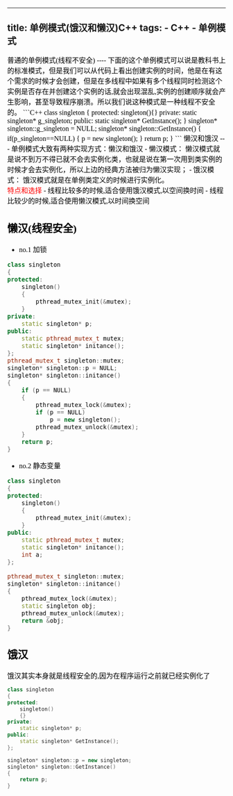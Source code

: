 -----
title: 单例模式(饿汉和懒汉)C++
tags: 
	- C++
	- 单例模式
-----
<font face="微软雅黑" size="3" color ="black">
普通的单例模式(线程不安全)
----
下面的这个单例模式可以说是教科书上的标准模式，但是我们可以从代码上看出创建实例的时间，他是在有这个需求的时候才会创建，但是在多线程中如果有多个线程同时检测这个实例是否存在并创建这个实例的话,就会出现混乱,实例的创建顺序就会产生影响，甚至导致程序崩溃。所以我们说这种模式是一种线程不安全的。
<!-- more -->
```C++
class singleton
{
protected:
	singleton(){}
private:
	static singleton* g_singleton;
public:
	static singleton* GetInstance();
}
singleton* singleton::g_singleton = NULL;
singleton* singleton::GetInstance()
{
	if(p_singleton==NULL)
	{
		p = new singleton();
	}
	return p;
}
```
懒汉和饿汉
---
单例模式大致有两种实现方式：懒汉和饿汉
-  懒汉模式： 懒汉模式就是说不到万不得已就不会去实例化类，也就是说在第一次用到类实例的时候才会去实例化，所以上边的经典方法被归为懒汉实现；
-  饿汉模式： 饿汉模式就是在单例类定义的时候进行实例化。</br>
<font color="red">特点和选择</font>
-  线程比较多的时候,适合使用饿汉模式,以空间换时间
-  线程比较少的时候,适合使用懒汉模式,以时间换空间

懒汉(线程安全)
---

- no.1 加锁

```C++
class singleton
{
protected:
	singleton()
	{
		pthread_mutex_init(&mutex);
	}
private:
	static singleton* p;
public:
	static pthread_mutex_t mutex;
	static singleton* initance();
};
pthread_mutex_t singleton::mutex;
singleton* singleton::p = NULL;
singleton* singleton::initance()
{
	if (p == NULL)
	{
		pthread_mutex_lock(&mutex);
		if (p == NULL)
			p = new singleton();
		pthread_mutex_unlock(&mutex);
	}
	return p;
}
```

- no.2 静态变量

```C++
class singleton
{
protected:
    singleton()
    {
        pthread_mutex_init(&mutex);
    }
public:
    static pthread_mutex_t mutex;
    static singleton* initance();
    int a;
};

pthread_mutex_t singleton::mutex;
singleton* singleton::initance()
{
    pthread_mutex_lock(&mutex);
    static singleton obj;
    pthread_mutex_unlock(&mutex);
    return &obj;
}
```
饿汉
---

饿汉其实本身就是线程安全的,因为在程序运行之前就已经实例化了</font>
```c++
class singleton
{
protected:
	singleton()
	{}
private:
	static singleton* p;
public:
	static singleton* GetInstance();
};

singleton* singleton::p = new singleton;
singleton* singleton::GetInstance()
{
	return p;
}
```

